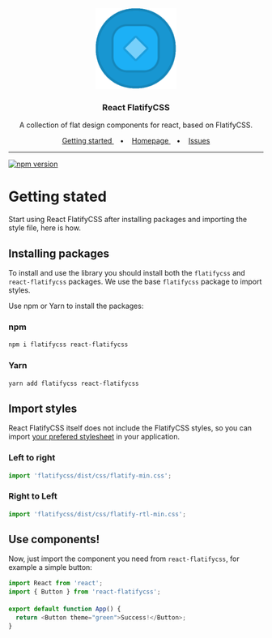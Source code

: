 <p align="center">
  <a target="_blank" href="https://amir2mi.github.io/flatifycss/">
    <img src="https://raw.githubusercontent.com/amir2mi/flatifycss/master/website/static/img/logo.gif" alt="React FlatifyCSS" width="160" height="160">
  </a>
</p>

<h3 align="center">React FlatifyCSS</h3>

<p align="center">
   A collection of flat design components for react, based on FlatifyCSS.
</p>

<p align="center">
  <a target="_blank" href="https://react.flatifycss.com/">
    Getting started
  </a>
&nbsp;&nbsp;&nbsp;•&nbsp;&nbsp;&nbsp;   
  <a target="_blank" href="https://react.flatifycss.com/">
    Homepage
  </a>
&nbsp;&nbsp;&nbsp;•&nbsp;&nbsp;&nbsp;   
  <a target="_blank" href="https://github.com/amir2mi/react-flatifycss/issues">
    Issues
  </a>
</p>

<hr>

[![npm version](https://img.shields.io/npm/v/react-flatifycss)](https://www.npmjs.com/package/react-flatifycss)

# Getting stated

Start using React FlatifyCSS after installing packages and importing the style file, here is how.

## Installing packages

To install and use the library you should install both the `flatifycss` and `react-flatifycss` packages. We use the base `flatifycss` package to import styles.

Use npm or Yarn to install the packages:

### npm

```bash
npm i flatifycss react-flatifycss
```

### Yarn

```bash
yarn add flatifycss react-flatifycss
```

## Import styles

React FlatifyCSS itself does not include the FlatifyCSS styles, so you can import <a href="https://flatifycss.com/docs/intro#css" target="_blank">your prefered stylesheet</a> in your application.

<div class="funky-spacer-sm" />

### Left to right

```js
import 'flatifycss/dist/css/flatify-min.css';
```

### Right to Left

```js
import 'flatifycss/dist/css/flatify-rtl-min.css';
```

## Use components!

Now, just import the component you need from `react-flatifycss`, for example a simple button:

```js
import React from 'react';
import { Button } from 'react-flatifycss';

export default function App() {
  return <Button theme="green">Success!</Button>;
}
```
